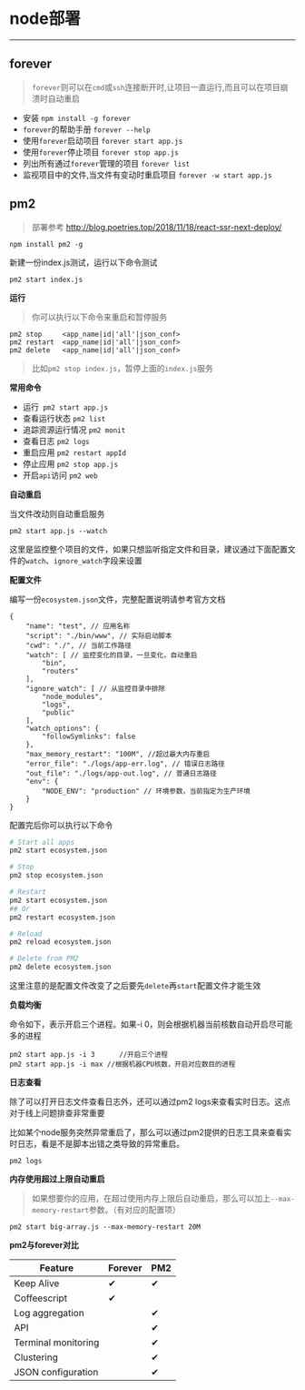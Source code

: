 # node部署
---
## forever

> `forever`则可以在`cmd`或`ssh`连接断开时,让项目一直运行,而且可以在项目崩溃时自动重启

- 安装 `npm install -g forever`
- `forever`的帮助手册  `forever --help`
- 使用`forever`启动项目 `forever start app.js`
- 使用`forever`停止项目 `forever stop app.js`
- 列出所有通过`forever`管理的项目 `forever list`
- 监视项目中的文件,当文件有变动时重启项目 `forever -w start app.js`


## pm2

> 部署参考 http://blog.poetries.top/2018/11/18/react-ssr-next-deploy/


```
npm install pm2 -g
```

新建一份index.js测试，运行以下命令测试

```
pm2 start index.js
```

**运行**

> 你可以执行以下命令来重启和暂停服务

```
pm2 stop     <app_name|id|'all'|json_conf>
pm2 restart  <app_name|id|'all'|json_conf>
pm2 delete   <app_name|id|'all'|json_conf>
```

> 比如`pm2 stop index.js`，暂停上面的`index.js`服务

**常用命令**

- 运行` pm2 start app.js`
- 查看运行状态 `pm2 list`
- 追踪资源运行情况 `pm2 monit`
- 查看日志 `pm2 logs`
- 重启应用 `pm2 restart appId`
- 停止应用  `pm2 stop app.js`
- 开启`api`访问 `pm2 web`

**自动重启**

当文件改动则自动重启服务

```
pm2 start app.js --watch
```

这里是监控整个项目的文件，如果只想监听指定文件和目录，建议通过下面配置文件的`watch`、`ignore_watch`字段来设置

**配置文件**

编写一份`ecosystem.json`文件，完整配置说明请参考官方文档

```
{
    "name": "test", // 应用名称
    "script": "./bin/www", // 实际启动脚本
    "cwd": "./", // 当前工作路径
    "watch": [ // 监控变化的目录，一旦变化，自动重启
        "bin",
        "routers"
    ],
    "ignore_watch": [ // 从监控目录中排除
        "node_modules",
        "logs",
        "public"
    ],
    "watch_options": {
        "followSymlinks": false
    },
    "max_memory_restart": "100M", //超过最大内存重启
    "error_file": "./logs/app-err.log", // 错误日志路径
    "out_file": "./logs/app-out.log", // 普通日志路径
    "env": {
        "NODE_ENV": "production" // 环境参数，当前指定为生产环境
    }
}
```

配置完后你可以执行以下命令

```bash
# Start all apps
pm2 start ecosystem.json

# Stop
pm2 stop ecosystem.json

# Restart
pm2 start ecosystem.json
## Or
pm2 restart ecosystem.json

# Reload
pm2 reload ecosystem.json

# Delete from PM2
pm2 delete ecosystem.json
```

这里注意的是配置文件改变了之后要先`delete`再`start`配置文件才能生效

**负载均衡**

命令如下，表示开启三个进程。如果-i 0，则会根据机器当前核数自动开启尽可能多的进程

```
pm2 start app.js -i 3      //开启三个进程
pm2 start app.js -i max //根据机器CPU核数，开启对应数目的进程
```

**日志查看**

除了可以打开日志文件查看日志外，还可以通过pm2 logs来查看实时日志。这点对于线上问题排查非常重要

比如某个node服务突然异常重启了，那么可以通过pm2提供的日志工具来查看实时日志，看是不是脚本出错之类导致的异常重启。

```
pm2 logs
```

**内存使用超过上限自动重启**

> 如果想要你的应用，在超过使用内存上限后自动重启，那么可以加上`--max-memory-restart`参数。（有对应的配置项）

```
pm2 start big-array.js --max-memory-restart 20M
```


**pm2与forever对比**

|Feature|	Forever	|PM2|
|----|----|----|
|Keep Alive	|✔|	✔|
|Coffeescript|✔|	|
|Log aggregation	||	✔|
|API	|	|✔|
|Terminal monitoring	||	✔|
|Clustering	||	✔|
|JSON configuration| |		✔|


